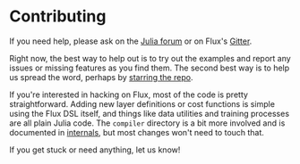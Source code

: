 # Contributing

If you need help, please ask on the [Julia forum](https://discourse.julialang.org/) or on Flux's [Gitter](https://gitter.im/MikeInnes/Flux.jl).

Right now, the best way to help out is to try out the examples and report any issues or missing features as you find them. The second best way is to help us spread the word, perhaps by [starring the repo](https://github.com/MikeInnes/Flux.jl).

If you're interested in hacking on Flux, most of the code is pretty straightforward. Adding new layer definitions or cost functions is simple using the Flux DSL itself, and things like data utilities and training processes are all plain Julia code. The `compiler` directory is a bit more involved and is documented in [internals](interals.html), but most changes won't need to touch that.

If you get stuck or need anything, let us know!
